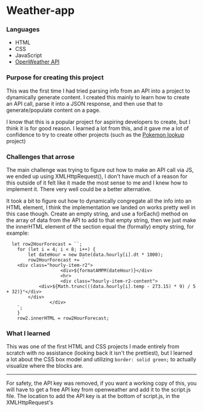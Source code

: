 # Weather-app
### Languages
- HTML
- CSS
- JavaScript
- [OpenWeather API](https://openweathermap.org/api)

### Purpose for creating this project
This was the first time I had tried parsing info from an API into a project to dynamically generate content. I created this mainly to learn how to create an API call, parse it into a JSON response, and then use that to generate/populate content on a page. 

I know that this is a popular project for aspiring developers to create, but I think it is for good reason. I learned a lot from this, and it gave me a lot of confidence to try to create other projects (such as the [Pokemon lookup](https://github.com/jon-tschida/Pokemon-Lookup) project)

### Challenges that arrose

The main challenge was trying to figure out how to make an API call via JS, we ended up using XMLHttpRequest(), I don't have much of a reason for this outside of it felt like it made the most sense to me and I knew how to implement it. There very well could be a better alternative. 

It took a bit to figure out how to dynamically congregate all the info into an HTML element, I think the implementation we landed on works pretty well in this case though. Create an empty string, and use a forEach() method on the array of data from the API to add to that empty string, then we just make the innerHTML element of the section equal the (formally) empty string, for example:

```
  let row2HourForecast = ``;
    for (let i = 4; i < 8; i++) {
        let dateHour = new Date(data.hourly[i].dt * 1000);
        row2HourForecast += `
    <div class="hourly-item-r2">
                    <div>${formatAMPM(dateHour)}</div>
                    <hr>
                    <div class="hourly-item-r2-content">
            <div>${Math.trunc(((data.hourly[i].temp - 273.15) * 9) / 5 + 32)}°</div>
        </div>
                </div>
    `;
    }
    row2.innerHTML = row2HourForecast;
```

### What I learned

This was one of the first HTML and CSS projects I made entirely from scratch with no assistance (looking back it isn't the prettiest), but I learned a lot about the CSS box model and utilizing `border: solid green;` to actually visualize where the blocks are.

---

For safety, the API key was removed, if you want a working copy of this, you will have to get a free API key from openweather and add it to the script.js file.
The location to add the API key is at the bottom of script.js, in the XMLHttpRequest's 
